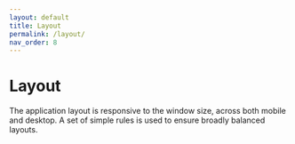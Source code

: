 ```yaml
---
layout: default
title: Layout
permalink: /layout/
nav_order: 8
---
```


# Layout

The application layout is responsive to the window size, across both mobile and desktop. A set of simple rules is used to ensure broadly balanced layouts.